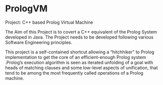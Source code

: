 # PrologVM

Project: C++ based Prolog Virtual Machine

The Aim of this Project is to covert a C++ equivalent of the Prolog System developed in Java. The Project needs to be developed following various Software Engineering principles.

This project is a self-contained shortcut allowing a “hitchhiker” to Prolog implementation to get the core of an efficient-enough Prolog system .Prolog’s execution algorithm is seen as iterated unfolding of a goal with heads of matching clauses and some low-level aspects of unification, that tend to be among the most frequently called operations of a Prolog machine.







